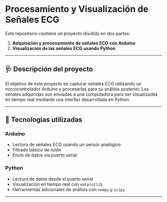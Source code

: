 # Procesamiento y Visualización de Señales ECG

Este repositorio contiene un proyecto dividido en dos partes:

1. **Adquisición y procesamiento de señales ECG con Arduino**
2. **Visualización de las señales ECG usando Python**

---

## 🩺 Descripción del proyecto

El objetivo de este proyecto es capturar señales ECG utilizando un microcontrolador Arduino y procesarlas para su análisis posterior. Las señales adquiridas son enviadas a una computadora para ser visualizadas en tiempo real mediante una interfaz desarrollada en Python.

---

## 🔧 Tecnologías utilizadas

### Arduino
- Lectura de señales ECG usando un sensor analógico
- Filtrado básico de ruido
- Envío de datos vía puerto serial

### Python
- Lectura de datos desde el puerto serial
- Visualización en tiempo real con `matplotlib`
- Herramientas adicionales de análisis con `numpy` y `scipy`

---

